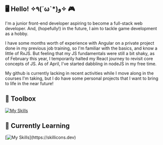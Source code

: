## 🖥️ Hello! ✧٩(ˊωˋ*)و✧ 🎮

I'm a junior front-end developer aspiring to become a full-stack web developer. And, (hopefully!) in the future, I aim to tackle game development as a hobby.

I have some months worth of experience with Angular on a private project done in my previous job training, so I'm familiar with the basics, and know a little of RxJS. But feeling that my JS fundamentals were still a bit shaky, as of February this year, I temporarily halted my React journey to revisit core concepts of JS. As of April, I've started dabbling in nodeJS in my free time.

My github is currently lacking in recent activities while I move along in the courses I'm taking, but I do have some personal projects that I want to bring to life in the near future!

## 🧰 Toolbox
[![My Skills](https://skillicons.dev/icons?i=html,css,sass,tailwind,styledcomponents,js,react,redux,angular,rxjs,git,vite)](https://skillicons.dev) 

## 🧠 Currently Learning
[![My Skills](https://skillicons.dev/icons?i=nodejs,expressjs,)](https://skillicons.dev)

